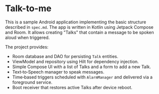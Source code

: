 # Talk-to-me

This is a sample Android application implementing the basic structure described in `spec.md`.
The app is written in Kotlin using Jetpack Compose and Room. It allows creating
"Talks" that contain a message to be spoken aloud when triggered.

The project provides:

* Room database and DAO for persisting `Talk` entities.
* ViewModel and repository using Hilt for dependency injection.
* Simple Compose UI with a list of Talks and a form to add a new Talk.
* Text‑to‑Speech manager to speak messages.
* Time‑based triggers scheduled with `AlarmManager` and delivered via a
  foreground service.
* Boot receiver that restores active Talks after device reboot.
